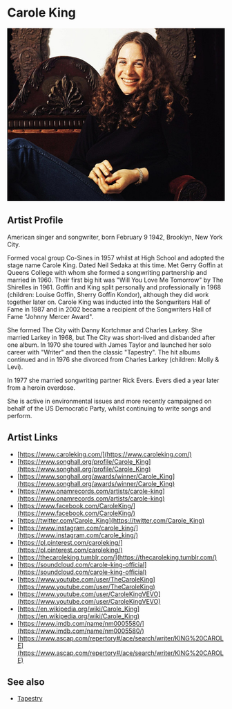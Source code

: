 # Carole King

![](../../assets/artists/Carole_King.png)

## Artist Profile

American singer and songwriter, born February 9 1942, Brooklyn, New York City.

Formed vocal group Co-Sines in 1957 whilst at High School and adopted the stage name Carole King. Dated Neil Sedaka at this time. Met Gerry Goffin at Queens College with whom she formed a songwriting partnership and married in 1960. Their first big hit was "Will You Love Me Tomorrow" by The Shirelles in 1961. Goffin and King split personally and professionally in 1968 (children: Louise Goffin, Sherry Goffin Kondor), although they did work together later on. Carole King was inducted into the Songwriters Hall of Fame in 1987 and in 2002 became a recipient of the Songwriters Hall of Fame "Johnny Mercer Award".

She formed The City with Danny Kortchmar and Charles Larkey. She married Larkey in 1968, but The City was short-lived and disbanded after one album. In 1970 she toured with James Taylor and launched her solo career with "Writer" and then the classic "Tapestry". The hit albums continued and in 1976 she divorced from Charles Larkey (children: Molly & Levi).

In 1977 she married songwriting partner Rick Evers. Evers died a year later from a heroin overdose.

She is active in environmental issues and more recently campaigned on behalf of the US Democratic Party, whilst continuing to write songs and perform.

## Artist Links

- [https://www.caroleking.com/](https://www.caroleking.com/)
- [https://www.songhall.org/profile/Carole_King](https://www.songhall.org/profile/Carole_King)
- [https://www.songhall.org/awards/winner/Carole_King](https://www.songhall.org/awards/winner/Carole_King)
- [https://www.onamrecords.com/artists/carole-king](https://www.onamrecords.com/artists/carole-king)
- [https://www.facebook.com/CaroleKing/](https://www.facebook.com/CaroleKing/)
- [https://twitter.com/Carole_King](https://twitter.com/Carole_King)
- [https://www.instagram.com/carole_king/](https://www.instagram.com/carole_king/)
- [https://pl.pinterest.com/caroleking/](https://pl.pinterest.com/caroleking/)
- [https://thecaroleking.tumblr.com/](https://thecaroleking.tumblr.com/)
- [https://soundcloud.com/carole-king-official](https://soundcloud.com/carole-king-official)
- [https://www.youtube.com/user/TheCaroleKing](https://www.youtube.com/user/TheCaroleKing)
- [https://www.youtube.com/user/CaroleKingVEVO](https://www.youtube.com/user/CaroleKingVEVO)
- [https://en.wikipedia.org/wiki/Carole_King](https://en.wikipedia.org/wiki/Carole_King)
- [https://www.imdb.com/name/nm0005580/](https://www.imdb.com/name/nm0005580/)
- [https://www.ascap.com/repertory#/ace/search/writer/KING%20CAROLE](https://www.ascap.com/repertory#/ace/search/writer/KING%20CAROLE)


## See also

- [Tapestry](Tapestry.md)

